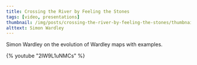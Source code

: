 ```yaml
---
title: Crossing the River by Feeling the Stones
tags: [video, presentations]
thumbnail: /img/posts/crossing-the-river-by-feeling-the-stones/thumbnail-420x255.webp
alttext: Simon Wardley
---
```


Simon Wardley on the evolution of Wardley maps with examples.

{% youtube "2IW9L1uNMCs" %}
